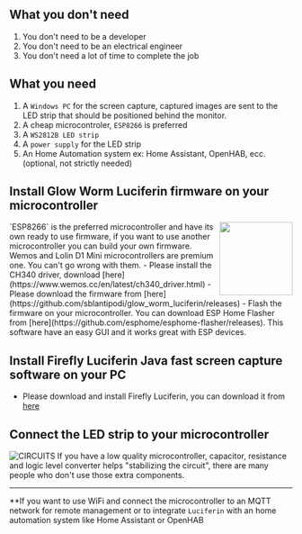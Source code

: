 ## What you don't need
1) You don't need to be a developer
2) You don't need to be an electrical engineer
3) You don't need a lot of time to complete the job

## What you need
1) A `Windows PC` for the screen capture, captured images are sent to the LED strip that should be positioned behind the monitor.
2) A cheap microcontroler, `ESP8266` is preferred
3) A `WS2812B LED strip`
4) A `power supply` for the LED strip
5) An Home Automation system ex: Home Assistant, OpenHAB, ecc. (optional, not strictly needed)

## Install Glow Worm Luciferin firmware on your microcontroller
<img align="right" width="130" src="https://www.wemos.cc/en/latest/_images/d1_mini_v3.1.0_1_16x16.jpg">
`ESP8266` is the preferred microcontroller and have its own ready to use firmware, if you want to use another microcontroller you can build your own firmware. Wemos and Lolin D1 Mini microcontrollers are premium one. You can't go wrong with them.
- Please install the CH340 driver, download [here](https://www.wemos.cc/en/latest/ch340_driver.html)
- Please download the firmware from [here](https://github.com/sblantipodi/glow_worm_luciferin/releases)
- Flash the firmware on your microcontroller. You can download ESP Home Flasher from [here](https://github.com/esphome/esphome-flasher/releases).  
This software have an easy GUI and it works great with ESP devices.


## Install Firefly Luciferin Java fast screen capture software on your PC
- Please download and install Firefly Luciferin, you can download it from [here](https://github.com/sblantipodi/firefly_luciferin/releases)

## Connect the LED strip to your microcontroller

![CIRCUITS](https://github.com/sblantipodi/pc_ambilight/blob/master/data/img/ambilight_bb.png)
If you have a low quality microcontroller, capacitor, resistance and logic level converter helps "stabilizing the circuit", there are many people who don't use those extra components.


-----
**If you want to use WiFi and connect the microcontroller to an MQTT network for remote management or to integrate `Luciferin` with an home automation system like Home Assistant or OpenHAB